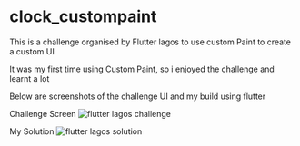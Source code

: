 # clock_custompaint
This is a challenge organised by Flutter lagos to use custom Paint to create a custom UI

It was my first time using Custom Paint, so i enjoyed the challenge and learnt a lot

Below are screenshots of the challenge UI and my build using flutter

Challenge Screen
![flutter lagos challenge](https://user-images.githubusercontent.com/70073642/153396819-e9a4c65a-da12-4efb-9474-6de898722c97.jpg)

My Solution
![flutter lagos solution](https://user-images.githubusercontent.com/70073642/153396822-3dbe503e-8b28-4e8d-b480-d54af7e5f0c7.png)
